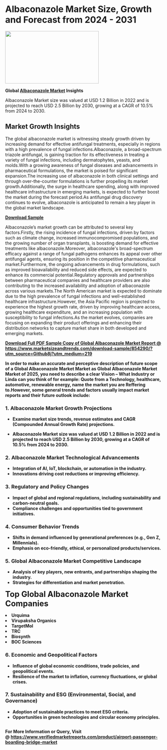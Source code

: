 <H1>Albaconazole Market Size, Growth and Forecast from 2024 - 2031</H1><img class="aligncenter size-medium wp-image-584254" src="https://thirdeyenews.in/wp-content/uploads/2024/09/Global-Market-Research-300x168.jpeg" alt="" width="300" height="168" /><p><strong>Global&nbsp;<a href="https://www.marketsizeandtrends.com/download-sample/854290/?utm_source=Github8j?utm_medium=219">Albaconazole Market</a> Insights</strong></p><p>Albaconazole Market size was valued at USD 1.2 Billion in 2022 and is projected to reach USD 2.5 Billion by 2030, growing at a CAGR of 10.5% from 2024 to 2030.</p><p><h2>Market Growth Insights</h2> <p>The global albaconazole market is witnessing steady growth driven by increasing demand for effective antifungal treatments, especially in regions with a high prevalence of fungal infections.Albaconazole, a broad-spectrum triazole antifungal, is gaining traction for its effectiveness in treating a variety of fungal infections, including dermatophytes, yeasts, and molds.With a growing awareness of fungal diseases and advancements in pharmaceutical formulations, the market is poised for significant expansion.The increasing use of albaconazole in both clinical settings and through over-the-counter formulations is further propelling its market growth.Additionally, the surge in healthcare spending, along with improved healthcare infrastructure in emerging markets, is expected to further boost the market during the forecast period.As antifungal drug discovery continues to evolve, albaconazole is anticipated to remain a key player in the global market landscape.</p> <p><strong><a href="#">Download Sample</a></strong></p> <p>Albaconazole’s market growth can be attributed to several key factors.Firstly, the rising incidence of fungal infections, driven by factors such as climate change, increased immunocompromised populations, and the growing number of organ transplants, is boosting demand for effective treatments like albaconazole.Moreover, albaconazole's broad-spectrum efficacy against a range of fungal pathogens enhances its appeal over other antifungal agents, ensuring its position in the competitive pharmaceutical market.Furthermore, the ongoing advancements in drug formulations, such as improved bioavailability and reduced side effects, are expected to enhance its commercial potential.Regulatory approvals and partnerships between pharmaceutical companies and healthcare providers are also contributing to the increased availability and adoption of albaconazole across various markets.The North American market is expected to dominate due to the high prevalence of fungal infections and well-established healthcare infrastructure.However, the Asia Pacific region is projected to experience the highest growth rate, driven by improving healthcare access, growing healthcare expenditure, and an increasing population with susceptibility to fungal infections.As the market evolves, companies are focusing on expanding their product offerings and enhancing their distribution networks to capture market share in both developed and emerging markets.</p> <p><strong><a href="#"></p><p><span class=""><strong>Download Full PDF Sample Copy of Global Albaconazole Market Report</strong> @ <a href="https://www.marketsizeandtrends.com/download-sample/854290/?utm_source=Github8j?utm_medium=219" target="_blank">https://www.marketsizeandtrends.com/download-sample/854290/?utm_source=Github8j?utm_medium=219</a></span></p><p>In order to make an accurate and perceptive description of future scope of a Global&nbsp;Albaconazole Market Market as Global&nbsp;Albaconazole Market Market of 2025, you need to describe a clear Vision &ndash; What Industry or Linda can you think of for example: Quote from a Technology, healthcare, automotive, renewable energy, name the market you are Reffering to.However, some general trends and factors usually impact market reports and their future outlook include:</p><h3>1.&nbsp;<strong>Albaconazole Market Growth Projections</strong></h3><ul><li>Examine market size trends, revenue estimates and CAGR (Compounded Annual Growth Rate) projections.</li><li><p>Albaconazole Market size was valued at USD 1.2 Billion in 2022 and is projected to reach USD 2.5 Billion by 2030, growing at a CAGR of 10.5% from 2024 to 2030.</p></li></ul><h3>2.&nbsp;<strong>Albaconazole Market Technological Advancements</strong></h3><ul><li>Integration of AI, IoT, blockchain, or automation in the industry.</li><li>Innovations driving cost reductions or improving efficiency.</li></ul><h3>3.&nbsp;<strong>Regulatory and Policy Changes</strong></h3><ul><li>Impact of global and regional regulations, including sustainability and carbon-neutral goals.</li><li>Compliance challenges and opportunities tied to government initiatives.</li></ul><h3>4.&nbsp;<strong>Consumer Behavior Trends</strong></h3><ul><li>Shifts in demand influenced by generational preferences (e.g., Gen Z, Millennials).</li><li>Emphasis on eco-friendly, ethical, or personalized products/services.</li></ul><h3>5.&nbsp;<strong>Global Albaconazole Market Competitive Landscape</strong></h3><ul><li>Analysis of key players, new entrants, and partnerships shaping the industry.</li><li>Strategies for differentiation and market penetration.</li></ul><p data-pm-slice="1 1 []"><span style="color: inherit; font-family: inherit; font-size: 25px;">Top Global Albaconazole Market Companies</span></p><div class="" data-test-id=""><p><li>Urquima</li><li> Virupaksha Organics</li><li> TargetMol</li><li> TRC</li><li> Biosynth</li><li> BOC Sciences</li></p></div><h3>6.&nbsp;<strong>Economic and Geopolitical Factors</strong></h3><ul><li>Influence of global economic conditions, trade policies, and geopolitical events.</li><li>Resilience of the market to inflation, currency fluctuations, or global crises.</li></ul><h3>7.&nbsp;<strong>Sustainability and ESG (Environmental, Social, and Governance)</strong></h3><ul><li>Adoption of sustainable practices to meet ESG criteria.</li><li>Opportunities in green technologies and circular economy principles.</li></ul><h2><strong style="font-size: 14px;">For More Information or Query, Visit @&nbsp;</strong><a style="background-color: #ffffff; font-size: 14px;" href="https://www.marketsizeandtrends.com/report/albaconazole-market/" target="_blank">https://www.verifiedmarketreports.com/product/airport-passenger-boarding-bridge-market</a></h2>